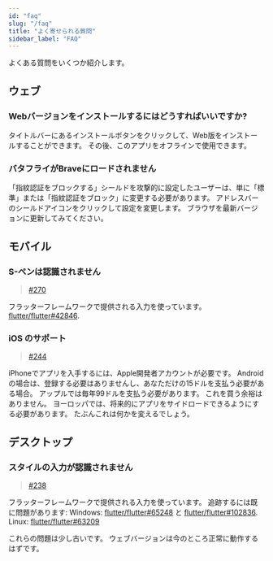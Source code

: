 ```yaml
---
id: "faq"
slug: "/faq"
title: "よく寄せられる質問"
sidebar_label: "FAQ"
---
```


よくある質問をいくつか紹介します。

## ウェブ

### Webバージョンをインストールするにはどうすればいいですか?

タイトルバーにあるインストールボタンをクリックして、Web版をインストールすることができます。 その後、このアプリをオフラインで使用できます。

### バタフライがBraveにロードされません

「指紋認証をブロックする」シールドを攻撃的に設定したユーザーは、単に「標準」または「指紋認証をブロック」に変更する必要があります。 アドレスバーのシールドアイコンをクリックして設定を変更します。 ブラウザを最新バージョンに更新してみてください。

## モバイル

### S-ペンは認識されません

> [#270](https://github.com/LinwoodDev/Butterfly/issues/270)

フラッターフレームワークで提供される入力を使っています。 [flutter/flutter#42846](https://github.com/flutter/flutter/issues/42846).

### iOS のサポート

> [#244](https://github.com/LinwoodDev/Butterfly/issues/244)

iPhoneでアプリを入手するには、Apple開発者アカウントが必要です。 Androidの場合は、登録する必要はありませんし、あなただけの15ドルを支払う必要がある場合。 アップルでは毎年99ドルを支払う必要があります。 これを買う余裕はありません。 ヨーロッパでは、将来的にアプリをサイドロードできるようにする必要があります。 たぶんこれは何かを変えるでしょう。

## デスクトップ

### スタイルの入力が認識されません

> [#238](https://github.com/LinwoodDev/Butterfly/issues/238)

フラッターフレームワークで提供される入力を使っています。 追跡するには既に問題があります: Windows: [flutter/flutter#65248](https://github.com/flutter/flutter/issues/65248) と [flutter/flutter#102836](https://github.com/flutter/flutter/issues/102836). Linux: [flutter/flutter#63209](https://github.com/flutter/flutter/issues/63209)

これらの問題は少し古いです。 ウェブバージョンは今のところ正常に動作するはずです。
